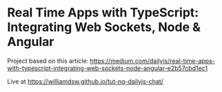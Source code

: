 # Real Time Apps with TypeScript: Integrating Web Sockets, Node & Angular

Project based on this article: https://medium.com/dailyjs/real-time-apps-with-typescript-integrating-web-sockets-node-angular-e2b57cbd1ec1

Live at https://williamdsw.github.io/tut-ng-dailyjs-chat/

